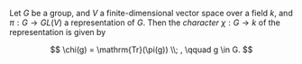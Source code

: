 Let $G$ be a group, and $V$ a finite-dimensional vector space over a field $k$, and $\pi : G \to GL(V)$ a representation of $G$. Then the *character* $\chi: G \to k$ of the representation is given by

$$
\chi(g) = \mathrm{Tr}(\pi(g)) \\; , \qquad g \in G.
$$
